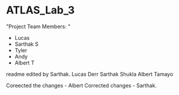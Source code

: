 # ATLAS_Lab_3
"Project Team Members: "
- Lucas
- Sarthak S
- Tyler
- Andy
- Albert T

readme edited by Sarthak.
Lucas Derr
Sarthak Shukla
Albert Tamayo

Coreected the changes - Albert
Corrected changes - Sarthak.
